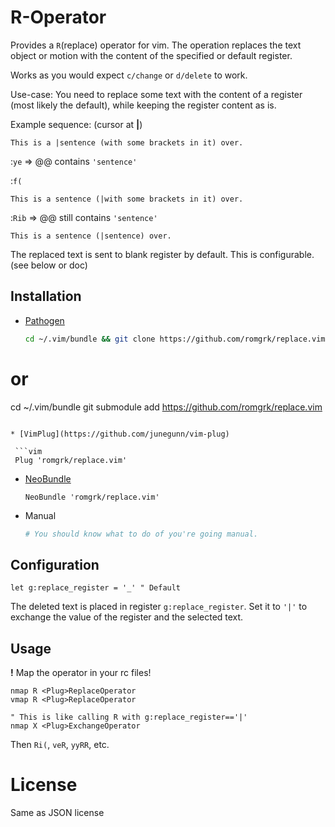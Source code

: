 
# R-Operator

Provides a `R`(replace) operator for vim. The operation replaces the text object or motion
with the content of the specified or default register.

Works as you would expect `c/change` or `d/delete` to work.

Use-case:
You need to replace some text with the content of a register (most likely the default), while keeping the register content as is. 

Example sequence: (cursor at **|**)
```
This is a |sentence (with some brackets in it) over.
```
:`ye` => @@ contains `'sentence'`

:`f(`
```
This is a sentence (|with some brackets in it) over.
```
:`Rib` => @@ still contains `'sentence'`
```
This is a sentence (|sentence) over.
```

The replaced text is sent to blank register by default. This is configurable. (see below or doc)

## Installation

* [Pathogen](https://github.com/tpope/vim-pathogen)
  ```sh
  cd ~/.vim/bundle && git clone https://github.com/romgrk/replace.vim
# or 
  cd ~/.vim/bundle 
  git submodule add https://github.com/romgrk/replace.vim

  ```
  
* [VimPlug](https://github.com/junegunn/vim-plug)

   ```vim
   Plug 'romgrk/replace.vim'
   ```
  
* [NeoBundle](https://github.com/Shougo/neobundle.vim)

   ```vim
   NeoBundle 'romgrk/replace.vim'
   ```

* Manual

  ```sh
  # You should know what to do of you're going manual.
  ```

## Configuration

```vim
let g:replace_register = '_' " Default
```

The deleted text is placed in register `g:replace_register`.
Set it to `'|'` to exchange the value of the register and 
the selected text.

## Usage

**!** Map the operator in your rc files!

```vim
nmap R <Plug>ReplaceOperator
vmap R <Plug>ReplaceOperator

" This is like calling R with g:replace_register=='|'
nmap X <Plug>ExchangeOperator
```

Then `Ri(`, `veR`, `yyRR`, etc.

# License

Same as JSON license

